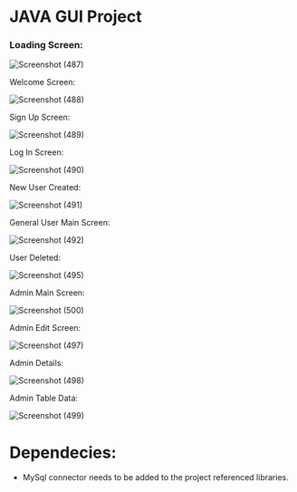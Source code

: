 # **JAVA GUI Project**

### Loading Screen:

![Screenshot (487)](https://user-images.githubusercontent.com/60617347/108509171-ea0fa000-72e2-11eb-8b44-b61bf920ca02.png)

Welcome Screen:

![Screenshot (488)](https://user-images.githubusercontent.com/60617347/109338361-2c5d5200-788c-11eb-9a8b-36d1b128982d.png)

Sign Up Screen:

![Screenshot (489)](https://user-images.githubusercontent.com/60617347/109338474-54e54c00-788c-11eb-8dd1-7f651cabca3f.png)

Log In Screen:

![Screenshot (490)](https://user-images.githubusercontent.com/60617347/109338587-76dece80-788c-11eb-8e12-d644010712af.png)

New User Created:

![Screenshot (491)](https://user-images.githubusercontent.com/60617347/109338668-9118ac80-788c-11eb-997b-c5e9a77f0c2e.png)

General User Main Screen:

![Screenshot (492)](https://user-images.githubusercontent.com/60617347/109338768-b4435c00-788c-11eb-93b9-2ad9264045f9.png)

User Deleted:

![Screenshot (495)](https://user-images.githubusercontent.com/60617347/114370492-29e55c00-9b9d-11eb-8784-c0bd1e7797f1.png)

Admin Main Screen:

![Screenshot (500)](https://user-images.githubusercontent.com/60617347/114370680-5e591800-9b9d-11eb-9f8c-f1a3e149564b.png)

Admin Edit Screen:

![Screenshot (497)](https://user-images.githubusercontent.com/60617347/114370564-3f5a8600-9b9d-11eb-9a15-68e0f1d767c0.png)

Admin Details:

![Screenshot (498)](https://user-images.githubusercontent.com/60617347/114370601-4a151b00-9b9d-11eb-9f63-afed7ef381df.png)

Admin Table Data:

![Screenshot (499)](https://user-images.githubusercontent.com/60617347/114370644-54cfb000-9b9d-11eb-9334-716e791b36cd.png)

# **Dependecies:**

- MySql connector needs to be added to the project referenced libraries.
